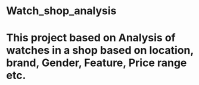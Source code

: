 # Watch_shop_analysis
# This project based on Analysis of watches in a shop based on location, brand, Gender, Feature, Price range etc.
